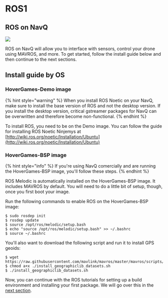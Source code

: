 # ROS1

## ROS on NavQ

![](../../../.gitbook/assets/image%20%2818%29.png)

ROS on NavQ will allow you to interface with sensors, control your drone using MAVROS, and more. To get started, follow the install guide below and then continue to the next sections.

## Install guide by OS

### HoverGames-Demo image

{% hint style="warning" %}
When you install ROS Noetic on your NavQ, make sure to install the base version of ROS and not the desktop version. If you install the desktop version, critical gstreamer packages for NavQ can be overwritten and therefore become non-functional.
{% endhint %}

To install ROS, you need to be on the Demo image. You can follow the guide for installing ROS Noetic Ninjemys at [http://wiki.ros.org/noetic/Installation/Ubuntu](http://wiki.ros.org/noetic/Installation/Ubuntu)

### HoverGames-BSP image

{% hint style="info" %}
If you're using NavQ comercially and are running the HoverGames-BSP image, you'll follow these steps.
{% endhint %}

ROS Melodic is automatically installed on the HoverGames-BSP image. It includes MAVROS by default. You will need to do a little bit of setup, though, once you first boot your image.

Run the following commands to enable ROS on the HoverGames-BSP image:

```text
$ sudo rosdep init
$ rosdep update
$ source /opt/ros/melodic/setup.bash
$ echo "source /opt/ros/melodic/setup.bash" >> ~/.bashrc
$ source ~/.bashrc
```

You'll also want to download the following script and run it to install GPS geoids:

```text
$ wget https://raw.githubusercontent.com/mavlink/mavros/master/mavros/scripts/install_geographiclib_datasets.sh
$ chmod a+x ./install_geographiclib_datasets.sh
$ ./install_geographiclib_datasets.sh
```

Now, you can continue with the ROS tutorials for setting up a build environment and installing your first package. We will go over this in the [next section](untitled.md).

